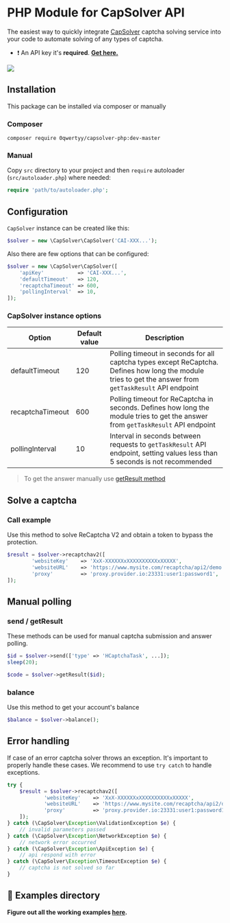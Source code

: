 # PHP Module for CapSolver API
The easiest way to quickly integrate [CapSolver] captcha solving service into your code to automate solving of any types of captcha.
- ❗ An API key it's **required**. [**Get here.**](https://dashboard.capsolver.com/passport/register?inviteCode=CHhA_5os)

[![](https://img.shields.io/badge/documentation-docs.capsolver.com-blue)](https://docs.capsolver.com/guide/getting-started.html)
## Installation
This package can be installed via composer or manually

### Composer
```
composer require 0qwertyy/capsolver-php:dev-master
```

### Manual
Copy `src` directory to your project and then `require` autoloader (`src/autoloader.php`) where needed:
```php
require 'path/to/autoloader.php';
```

## Configuration
`CapSolver` instance can be created like this:

```php
$solver = new \CapSolver\CapSolver('CAI-XXX...');
```
Also there are few options that can be configured:

```php
$solver = new \CapSolver\CapSolver([
    'apiKey'           => 'CAI-XXX...',
    'defaultTimeout'   => 120,
    'recaptchaTimeout' => 600,
    'pollingInterval'  => 10,
]);
```

### CapSolver instance options

|Option|Default value|Description|
|---|---|---|
|defaultTimeout|120|Polling timeout in seconds for all captcha types except ReCaptcha. Defines how long the module tries to get the answer from `getTaskResult` API endpoint|
|recaptchaTimeout|600|Polling timeout for ReCaptcha in seconds. Defines how long the module tries to get the answer from `getTaskResult` API endpoint|
|pollingInterval|10|Interval in seconds between requests to `getTaskResult` API endpoint, setting values less than 5 seconds is not recommended|

> To get the answer manually use [getResult method](#send--getresult)

## Solve a captcha

### Call example
Use this method to solve ReCaptcha V2 and obtain a token to bypass the protection.
```php
$result = $solver->recaptchav2([
        'websiteKey'    => 'XxX-XXXXXXxXXXXXXXXXXxXXXXX',                   // grab it from target site
        'websiteURL'    => 'https://www.mysite.com/recaptcha/api2/demo',    // grab it from target site
        'proxy'         => 'proxy.provider.io:23331:user1:password1',       // proxy string format
]);
```

## Manual polling

### send / getResult
These methods can be used for manual captcha submission and answer polling.
```php
$id = $solver->send(['type' => 'HCaptchaTask', ...]);
sleep(20);

$code = $solver->getResult($id);
```
### balance
Use this method to get your account's balance
```php
$balance = $solver->balance();
```

## Error handling
If case of an error captcha solver throws an exception. It's important to properly handle these cases. We recommend to use `try catch` to handle exceptions. 
```php
try {
    $result = $solver->recaptchav2([
            'websiteKey'    => 'XxX-XXXXXXxXXXXXXXXXXxXXXXX',                   // grab it from target site
            'websiteURL'    => 'https://www.mysite.com/recaptcha/api2/demo',    // grab it from target site
            'proxy'         => 'proxy.provider.io:23331:user1:password1',       // proxy string format
    ]);
} catch (\CapSolver\Exception\ValidationException $e) {
    // invalid parameters passed
} catch (\CapSolver\Exception\NetworkException $e) {
    // network error occurred
} catch (\CapSolver\Exception\ApiException $e) {
    // api respond with error
} catch (\CapSolver\Exception\TimeoutException $e) {
    // captcha is not solved so far
}
```

## 📁 Examples directory
**Figure out all the working examples [here](https://github.com/0qwertyy/capsolver-php/tree/master/examples).**

[CapSolver]: https://capsolver.com/
